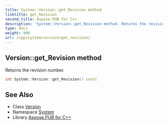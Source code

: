```yaml
---
title: System::Version::get_Revision method
linktitle: get_Revision
second_title: Aspose.PUB for C++
description: 'System::Version::get_Revision method. Returns the revision number in C++.'
type: docs
weight: 900
url: /cpp/system/version/get_revision/
---
```

## Version::get_Revision method


Returns the revision number.

```cpp
int System::Version::get_Revision() const
```

## See Also

* Class [Version](../)
* Namespace [System](../../)
* Library [Aspose.PUB for C++](../../../)
